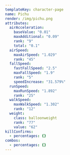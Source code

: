 ```yaml
---
templateKey: character-page
name: Pichu
render: /img/pichu.png
attributes:
  airAcceleration:
    baseValue: "0.01"
    maxAdditional: "0.09"
    rank: "9"
    total: "0.1"
  airSpeed:
    maxAirSpeed: "1.029"
    rank: "45"
  fallSpeed:
    fastFallSpeed: "2.5"
    maxFallSpeed: "1.9"
    rank: "5"
    speedIncrease: "31.579%"
  runSpeed:
    maxRunSpeed: "1.892"
    rank: "25"
  walkSpeed:
    maxWalkSpeed: "1.302"
    rank: "12"
  weight:
    class: balloonweight
    rank: "77"
    value: "62"
killConfirms:
  - percentages: {}
combos:
  - percentages: {}
---
```

